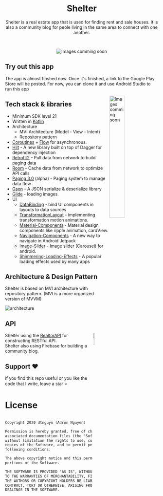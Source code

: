 
<h1 align="center">Shelter</h1>

<p align="center">  
Shelter is a real estate app that is used for finding rent and sale houses. It is also a community blog for peole living in the same area to connect with one another.
</p>
</br>

<p align="center">
<img src="/previews/screenshot.png" alt="Images comming soon"/>
</p>

## Try out this app
The app is almost finshed now. Once it's finished, a link to the Google Play Store will be posted.
For now, you can clone it and use Android Studio to run this app

<img src="/previews/preview.gif"  alt="Images comming soon" align="right" width="32%"/>

## Tech stack & libraries
- Minimum SDK level 21
- Written in [Kotlin](https://kotlinlang.org/) 
- Architecture
  - MVI Architecture (Model - View - Intent)
  - Repository pattern
- [Coroutines](https://github.com/Kotlin/kotlinx.coroutines) + [Flow](https://kotlin.github.io/kotlinx.coroutines/kotlinx-coroutines-core/kotlinx.coroutines.flow/) for asynchronous.
- [Hilt](https://developer.android.com/training/dependency-injection/hilt-android) - A new library built on top of Dagger for dependency injection
- [Retrofit2](https://github.com/square/retrofit) - Pull data from network to build paging data
- [Room](https://developer.android.com/topic/libraries/architecture/room) - Cache data from network to optimize API calls
- [Paging 3.0](https://developer.android.com/topic/libraries/architecture/paging/v3-overview) (alpha) - Paging system to manage data flow.
- [Gson](https://github.com/google/gson) - A JSON serialize & deserialize library
- [Glide](https://github.com/bumptech/glide) - loading images.
- UI
  - [DataBinding](https://developer.android.com/topic/libraries/data-binding) - bind UI components in layouts to data sources
  - [TransformationLayout](https://github.com/skydoves/transformationlayout) - implementing transformation motion animations.
  - [Material-Components](https://github.com/material-components/material-components-android) - Material design components like ripple animation, cardView.
  - [Navigation-Components](https://developer.android.com/guide/navigation) - A new way to navigate in Android Jetpack
  - [Image-Slider](https://github.com/smarteist/Android-Image-Slider) - Image slider (Carousel) for android.
  - [Shimmering-Loading-Effects](https://github.com/facebook/shimmer-android) - A popular loading effects used by many apps


## Architecture & Design Pattern
Shelter is based on MVI architecture with repository pattern. (MVI is a more organized version of MVVM)

![architecture](https://miro.medium.com/max/911/1*TTKpvdzyNXfPBhVyRqD6EA.png)

## API

<img src="https://www.christalks.com/wp-content/uploads/2016/08/realtorcom_logo.jpg" align="right" width="10%"/>

Shelter using the [RealtorAPI](https://rapidapi.com/apidojo/api/realtor) for constructing RESTful API.<br>
Shelter also using Firebase for building a community blog.

## Support :heart:
If you find this repo useful or you like the code that I write, leave a star ⭐

# License
```xml

Copyright 2020 dtnguyn (Adron Nguyen)

Permission is hereby granted, free of charge, to any person obtaining a copy of this software and 
associated documentation files (the "Software"), to deal in the Software without restriction, including 
without limitation the rights to use, copy, modify, merge, publish, distribute, sublicense, and/or sell 
copies of the Software, and to permit persons to whom the Software is furnished to do so, subject to the 
following conditions:

The above copyright notice and this permission notice shall be included in all copies or substantial 
portions of the Software.

THE SOFTWARE IS PROVIDED "AS IS", WITHOUT WARRANTY OF ANY KIND, EXPRESS OR IMPLIED, INCLUDING BUT NOT LIMITED 
TO THE WARRANTIES OF MERCHANTABILITY, FITNESS FOR A PARTICULAR PURPOSE AND NONINFRINGEMENT. IN NO EVENT SHALL
THE AUTHORS OR COPYRIGHT HOLDERS BE LIABLE FOR ANY CLAIM, DAMAGES OR OTHER LIABILITY, WHETHER IN AN ACTION OF
CONTRACT, TORT OR OTHERWISE, ARISING FROM, OUT OF OR IN CONNECTION WITH THE SOFTWARE OR THE USE OR OTHER 
DEALINGS IN THE SOFTWARE.
```

